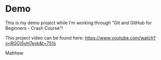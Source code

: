 # Demo

This is my demo project while I'm working through "Git and GitHub for Beginners - Crash Course"!

This project video can be found here: https://www.youtube.com/watch?v=RGOj5yH7evk&t=751s

Matthew
